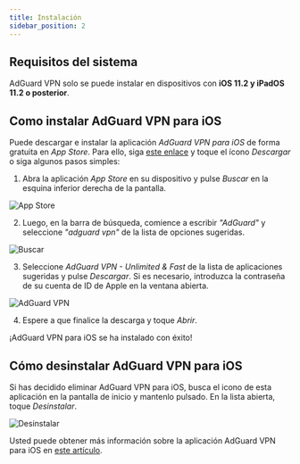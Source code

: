 ```yaml
---
title: Instalación
sidebar_position: 2
---
```


## Requisitos del sistema

AdGuard VPN solo se puede instalar en dispositivos con **iOS 11.2 y iPadOS 11.2 o posterior**.

## Como instalar AdGuard VPN para iOS

Puede descargar e instalar la aplicación *AdGuard VPN para iOS* de forma gratuita en *App Store*. Para ello, siga [este enlace](https://agrd.io/ios_vpn) y toque el ícono *Descargar* o siga algunos pasos simples:

1. Abra la aplicación *App Store* en su dispositivo y pulse *Buscar* en la esquina inferior derecha de la pantalla.

![App Store](https://cdn.adguard.com/content/kb/vpn/ios/app-store-en.png)

2. Luego, en la barra de búsqueda, comience a escribir *"AdGuard"* y seleccione *"adguard vpn"* de la lista de opciones sugeridas.

![Buscar](https://cdn.adguard.com/content/kb/vpn/ios/search-en.png)

3. Seleccione *AdGuard VPN - Unlimited & Fast* de la lista de aplicaciones sugeridas y pulse *Descargar*. Si es necesario, introduzca la contraseña de su cuenta de ID de Apple en la ventana abierta.

![AdGuard VPN](https://cdn.adguard.com/content/kb/vpn/ios/adguard-vpn-en.png)

4. Espere a que finalice la descarga y toque *Abrir*.

¡AdGuard VPN para iOS se ha instalado con éxito!

## Cómo desinstalar AdGuard VPN para iOS

Si has decidido eliminar AdGuard VPN para iOS, busca el icono de esta aplicación en la pantalla de inicio y mantenlo pulsado. En la lista abierta, toque *Desinstalar*.

![Desinstalar](https://cdn.adguard.com/public/Adguard/kb/vpn-install/deinstall-en.png)

Usted puede obtener más información sobre la aplicación AdGuard VPN para iOS en [este artículo](overview.md).
